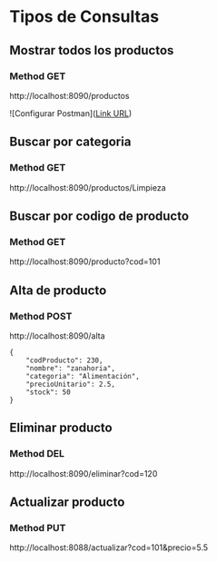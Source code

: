 # Tipos de Consultas

## Mostrar todos los productos
### Method GET
http://localhost:8090/productos

![Configurar Postman]([Link URL](https://github.com/jambrocio/03_microservicio_crud_productos_reactivo/blob/main/Configurar%20Postman%20para%20peticiones%20reactivas.png))  

## Buscar por categoria
### Method GET
http://localhost:8090/productos/Limpieza

## Buscar por codigo de producto
### Method GET
http://localhost:8090/producto?cod=101

## Alta de producto
### Method POST
http://localhost:8090/alta

```
{
    "codProducto": 230,
    "nombre": "zanahoria",
    "categoria": "Alimentación",
    "precioUnitario": 2.5,
    "stock": 50
}
```

## Eliminar producto
### Method DEL
http://localhost:8090/eliminar?cod=120

## Actualizar producto
### Method PUT
http://localhost:8088/actualizar?cod=101&precio=5.5
